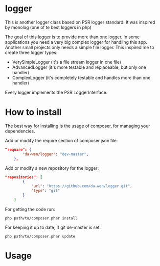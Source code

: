 logger
======

This is another logger class based on PSR logger standard. It was inspired by monolog (one of te best loggers in php)

The goal of this logger is to provide more than one logger. In some applications you need a very big complex logger
for handling this app. Another small projects only needs a simple file logger. This inspired me to create three logger types:

- VerySimpleLogger (it's a file stream logger in one file)
- AdvancedLogger (it's more testable and replaceable, but only one handler)
- ComplexLogger (it's completely testable and handles more than one handler)

Every logger implements the PSR LoggerInterface.


How to install
==============
The best way for installing is the usage of composer, for managing your dependencies.

Add or modify the require section of composer.json file:
```json
"require": {
        "da-wen/logger": "dev-master",
    },
```

Add or modify a new repository for the logger:
```json
"repositories": [
        {
            "url": "https://github.com/da-wen/logger.git",
            "type": "git"
        }
    ]
```

For getting the code run:
```
php path/to/composer.phar install
```

For keeping it up to date, if git de-master is set:
```
php path/to/composer.phar update
```


Usage
=====

